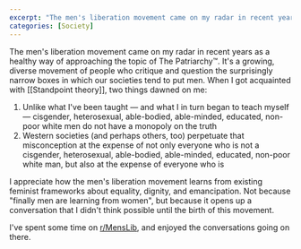 ```yaml
---
excerpt: "The men's liberation movement came on my radar in recent years as a healthy way of approaching the topic of The Patriarchy™"
categories: [Society]
---
```

The men's liberation movement came on my radar in recent years as a healthy way of approaching the topic of The Patriarchy™. It's a growing, diverse movement of people who  critique and question the surprisingly narrow boxes in which our societies tend to put men. When I got acquainted with [[Standpoint theory]], two things dawned on me:

1. Unlike what I've been taught — and what I in turn began to teach myself — cisgender, heterosexual, able-bodied, able-minded, educated, non-poor white men do not have a monopoly on the truth
2. Western societies (and perhaps others, too) perpetuate that misconception at the expense of not only everyone who is not a cisgender, heterosexual, able-bodied, able-minded, educated, non-poor white man, but also at the expense of everyone who is

I appreciate how the men's liberation movement learns from existing feminist frameworks about equality, dignity, and emancipation. Not because "finally men are learning from women", but because it opens up a conversation that I didn't think possible until the birth of this movement.

I've spent some time on [r/MensLib](https://www.reddit.com/r/MensLib/), and enjoyed the conversations going on there.